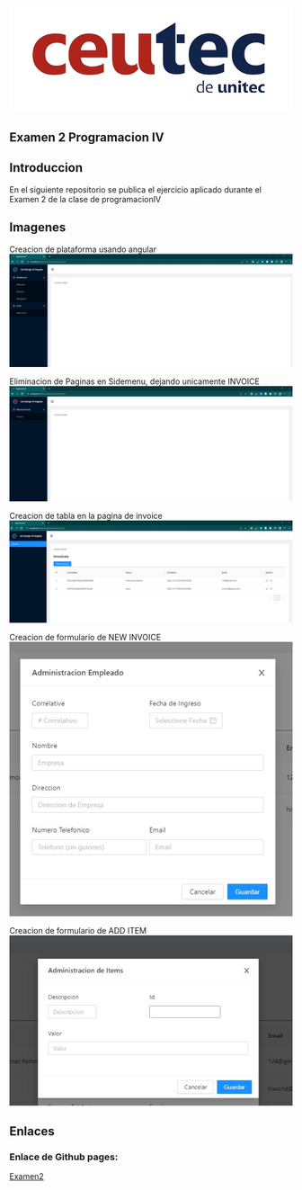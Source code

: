 ![](images/Ceutec.png)
## Examen 2 Programacion IV

## Introduccion
En el siguiente repositorio se publica el ejercicio aplicado durante el Examen 2 de la clase de programacionIV

## Imagenes
Creacion de plataforma usando angular
![](images/InvoiceWorks.jpg)

Eliminacion de Paginas en Sidemenu, dejando unicamente INVOICE
![](images/InvoiceMenuOnly.jpg)

Creacion de tabla en la pagina de invoice
![](images/TablaInvoice.jpg)

Creacion de formulario de NEW INVOICE
![](images/FormularioInvoice.jpg)

Creacion de formulario de ADD ITEM
![](images/FormularioItem.jpg)


## Enlaces
### Enlace de Github pages:
[Examen2](https://srgio29.github.io/Examen2/#/mantenimiento/invoice)
